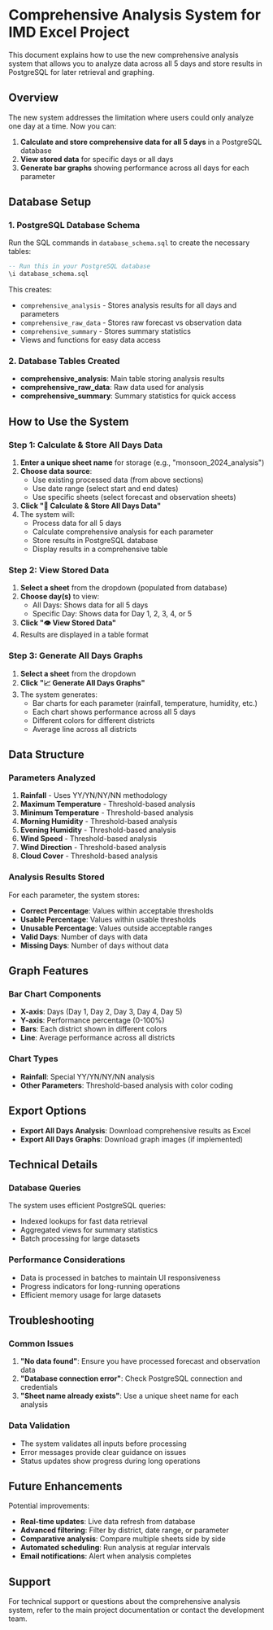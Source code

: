 # Comprehensive Analysis System for IMD Excel Project

This document explains how to use the new comprehensive analysis system that allows you to analyze data across all 5 days and store results in PostgreSQL for later retrieval and graphing.

## Overview

The new system addresses the limitation where users could only analyze one day at a time. Now you can:

1. **Calculate and store comprehensive data for all 5 days** in a PostgreSQL database
2. **View stored data** for specific days or all days
3. **Generate bar graphs** showing performance across all days for each parameter

## Database Setup

### 1. PostgreSQL Database Schema

Run the SQL commands in `database_schema.sql` to create the necessary tables:

```sql
-- Run this in your PostgreSQL database
\i database_schema.sql
```

This creates:
- `comprehensive_analysis` - Stores analysis results for all days and parameters
- `comprehensive_raw_data` - Stores raw forecast vs observation data
- `comprehensive_summary` - Stores summary statistics
- Views and functions for easy data access

### 2. Database Tables Created

- **comprehensive_analysis**: Main table storing analysis results
- **comprehensive_raw_data**: Raw data used for analysis
- **comprehensive_summary**: Summary statistics for quick access

## How to Use the System

### Step 1: Calculate & Store All Days Data

1. **Enter a unique sheet name** for storage (e.g., "monsoon_2024_analysis")
2. **Choose data source**:
   - Use existing processed data (from above sections)
   - Use date range (select start and end dates)
   - Use specific sheets (select forecast and observation sheets)
3. **Click "🚀 Calculate & Store All Days Data"**
4. The system will:
   - Process data for all 5 days
   - Calculate comprehensive analysis for each parameter
   - Store results in PostgreSQL database
   - Display results in a comprehensive table

### Step 2: View Stored Data

1. **Select a sheet** from the dropdown (populated from database)
2. **Choose day(s)** to view:
   - All Days: Shows data for all 5 days
   - Specific Day: Shows data for Day 1, 2, 3, 4, or 5
3. **Click "👁️ View Stored Data"**
4. Results are displayed in a table format

### Step 3: Generate All Days Graphs

1. **Select a sheet** from the dropdown
2. **Click "📈 Generate All Days Graphs"**
3. The system generates:
   - Bar charts for each parameter (rainfall, temperature, humidity, etc.)
   - Each chart shows performance across all 5 days
   - Different colors for different districts
   - Average line across all districts

## Data Structure

### Parameters Analyzed

1. **Rainfall** - Uses YY/YN/NY/NN methodology
2. **Maximum Temperature** - Threshold-based analysis
3. **Minimum Temperature** - Threshold-based analysis
4. **Morning Humidity** - Threshold-based analysis
5. **Evening Humidity** - Threshold-based analysis
6. **Wind Speed** - Threshold-based analysis
7. **Wind Direction** - Threshold-based analysis
8. **Cloud Cover** - Threshold-based analysis

### Analysis Results Stored

For each parameter, the system stores:
- **Correct Percentage**: Values within acceptable thresholds
- **Usable Percentage**: Values within usable thresholds
- **Unusable Percentage**: Values outside acceptable ranges
- **Valid Days**: Number of days with data
- **Missing Days**: Number of days without data

## Graph Features

### Bar Chart Components

- **X-axis**: Days (Day 1, Day 2, Day 3, Day 4, Day 5)
- **Y-axis**: Performance percentage (0-100%)
- **Bars**: Each district shown in different colors
- **Line**: Average performance across all districts

### Chart Types

- **Rainfall**: Special YY/YN/NY/NN analysis
- **Other Parameters**: Threshold-based analysis with color coding

## Export Options

- **Export All Days Analysis**: Download comprehensive results as Excel
- **Export All Days Graphs**: Download graph images (if implemented)

## Technical Details

### Database Queries

The system uses efficient PostgreSQL queries:
- Indexed lookups for fast data retrieval
- Aggregated views for summary statistics
- Batch processing for large datasets

### Performance Considerations

- Data is processed in batches to maintain UI responsiveness
- Progress indicators for long-running operations
- Efficient memory usage for large datasets

## Troubleshooting

### Common Issues

1. **"No data found"**: Ensure you have processed forecast and observation data
2. **"Database connection error"**: Check PostgreSQL connection and credentials
3. **"Sheet name already exists"**: Use a unique sheet name for each analysis

### Data Validation

- The system validates all inputs before processing
- Error messages provide clear guidance on issues
- Status updates show progress during long operations

## Future Enhancements

Potential improvements:
- **Real-time updates**: Live data refresh from database
- **Advanced filtering**: Filter by district, date range, or parameter
- **Comparative analysis**: Compare multiple sheets side by side
- **Automated scheduling**: Run analysis at regular intervals
- **Email notifications**: Alert when analysis completes

## Support

For technical support or questions about the comprehensive analysis system, refer to the main project documentation or contact the development team.


